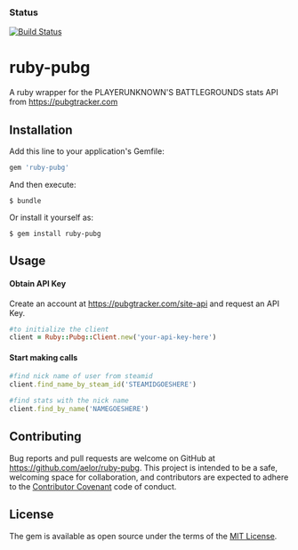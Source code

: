 ### Status
[![Build Status](https://travis-ci.org/aelor/ruby-pubg.svg?branch=master)](https://travis-ci.org/aelor/ruby-pubg)

# ruby-pubg

A ruby wrapper for the PLAYERUNKNOWN'S BATTLEGROUNDS stats API from https://pubgtracker.com

## Installation

Add this line to your application's Gemfile:

```ruby
gem 'ruby-pubg'
```

And then execute:

    $ bundle

Or install it yourself as:

    $ gem install ruby-pubg

## Usage

#### Obtain API Key

Create an account at https://pubgtracker.com/site-api and request an API Key.

```ruby
#to initialize the client
client = Ruby::Pubg::Client.new('your-api-key-here')
```
#### Start making calls
```ruby
#find nick name of user from steamid
client.find_name_by_steam_id('STEAMIDGOESHERE')

#find stats with the nick name
client.find_by_name('NAMEGOESHERE')

```

## Contributing

Bug reports and pull requests are welcome on GitHub at https://github.com/aelor/ruby-pubg. This project is intended to be a safe, welcoming space for collaboration, and contributors are expected to adhere to the [Contributor Covenant](http://contributor-covenant.org) code of conduct.


## License

The gem is available as open source under the terms of the [MIT License](http://opensource.org/licenses/MIT).
